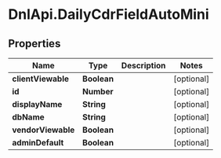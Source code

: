 # DnlApi.DailyCdrFieldAutoMini

## Properties
Name | Type | Description | Notes
------------ | ------------- | ------------- | -------------
**clientViewable** | **Boolean** |  | [optional] 
**id** | **Number** |  | [optional] 
**displayName** | **String** |  | [optional] 
**dbName** | **String** |  | [optional] 
**vendorViewable** | **Boolean** |  | [optional] 
**adminDefault** | **Boolean** |  | [optional] 


